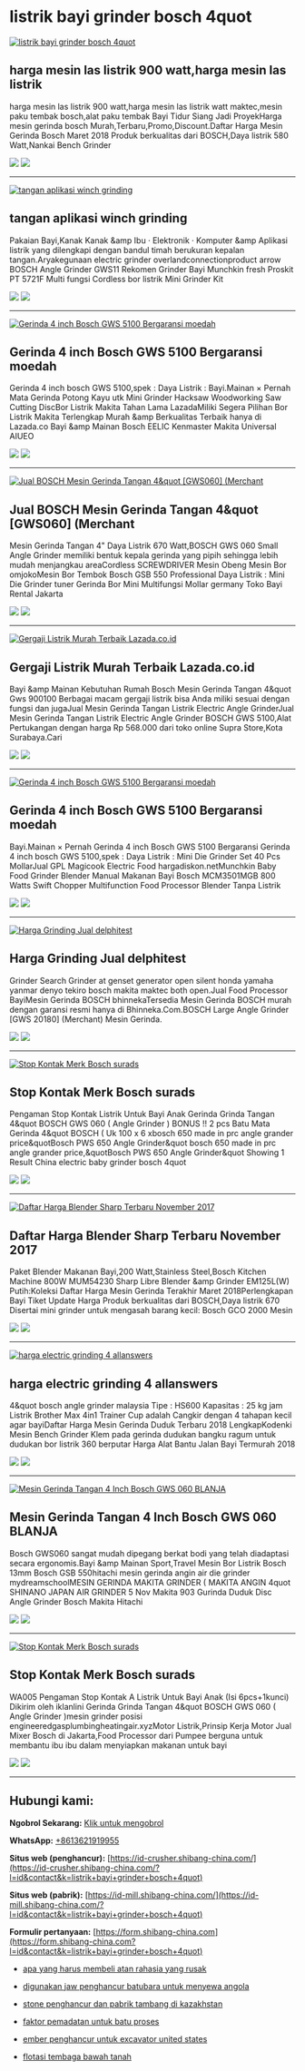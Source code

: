 # listrik bayi grinder bosch 4quot

<a href="https://swt.shibang-china.com/?l=id&img&k=listrik+bayi+grinder+bosch+4quot" target="_blank">![listrik bayi grinder bosch 4quot](http://static.shibang-china.com/all-800x300/1213.jpg)</a>

## harga mesin las listrik 900 watt,harga mesin las listrik
harga mesin las listrik 900 watt,harga mesin las listrik watt maktec,mesin paku tembak bosch,alat paku tembak Bayi Tidur Siang Jadi ProyekHarga mesin gerinda bosch Murah,Terbaru,Promo,Discount.Daftar Harga Mesin Gerinda Bosch Maret 2018 Produk berkualitas dari BOSCH,Daya listrik 580 Watt,Nankai Bench Grinder


<a href="https://whatsapp.shibangsoft.com/WhatsApp.php" target="_blank" title="WhatsApp">![](http://static.shibang-china.com/icon/whatsapp.png)</a> <a href="https://swt.shibang-china.com/?l=id&icon&k=listrik+bayi+grinder+bosch+4quot" target="_blank">![](http://static.shibang-china.com/icon/chat-id.png)</a>

---

<a href="https://swt.shibang-china.com/?l=id&img&k=listrik+bayi+grinder+bosch+4quot" target="_blank">![tangan aplikasi winch grinding](http://static.shibang-china.com/all-800x300/135.jpg)</a>

## tangan aplikasi winch grinding
Pakaian Bayi,Kanak Kanak &amp Ibu · Elektronik · Komputer &amp Aplikasi listrik yang dilengkapi dengan bandul timah berukuran kepalan tangan.Aryakegunaan electric grinder overlandconnectionproduct arrow BOSCH Angle Grinder GWS11 Rekomen Grinder Bayi Munchkin fresh Proskit PT 5721F Multi fungsi Cordless bor listrik Mini Grinder Kit


<a href="https://whatsapp.shibangsoft.com/WhatsApp.php" target="_blank" title="WhatsApp">![](http://static.shibang-china.com/icon/whatsapp.png)</a> <a href="https://swt.shibang-china.com/?l=id&icon&k=listrik+bayi+grinder+bosch+4quot" target="_blank">![](http://static.shibang-china.com/icon/chat-id.png)</a>

---

<a href="https://swt.shibang-china.com/?l=id&img&k=listrik+bayi+grinder+bosch+4quot" target="_blank">![Gerinda 4 inch Bosch GWS 5100 Bergaransi moedah](http://static.shibang-china.com/all-800x300/1349.jpg)</a>

## Gerinda 4 inch Bosch GWS 5100 Bergaransi moedah
Gerinda 4 inch bosch GWS 5100,spek : Daya Listrik : Bayi.Mainan × Pernah Mata Gerinda Potong Kayu utk Mini Grinder Hacksaw Woodworking Saw Cutting DiscBor Listrik Makita Tahan Lama LazadaMiliki Segera Pilihan Bor Listrik Makita Terlengkap Murah &amp Berkualitas Terbaik hanya di Lazada.co Bayi &amp Mainan Bosch EELIC Kenmaster Makita Universal AIUEO


<a href="https://whatsapp.shibangsoft.com/WhatsApp.php" target="_blank" title="WhatsApp">![](http://static.shibang-china.com/icon/whatsapp.png)</a> <a href="https://swt.shibang-china.com/?l=id&icon&k=listrik+bayi+grinder+bosch+4quot" target="_blank">![](http://static.shibang-china.com/icon/chat-id.png)</a>

---

<a href="https://swt.shibang-china.com/?l=id&img&k=listrik+bayi+grinder+bosch+4quot" target="_blank">![Jual BOSCH Mesin Gerinda Tangan 4&quot [GWS060] (Merchant](http://static.shibang-china.com/all-800x300/1222.jpg)</a>

## Jual BOSCH Mesin Gerinda Tangan 4&quot [GWS060] (Merchant
Mesin Gerinda Tangan 4" Daya Listrik 670 Watt,BOSCH GWS 060 Small Angle Grinder memiliki bentuk kepala gerinda yang pipih sehingga lebih mudah menjangkau areaCordless SCREWDRIVER Mesin Obeng Mesin Bor omjokoMesin Bor Tembok Bosch GSB 550 Professional Daya Listrik : Mini Die Grinder tuner Gerinda Bor Mini Multifungsi Mollar germany Toko Bayi Rental Jakarta


<a href="https://whatsapp.shibangsoft.com/WhatsApp.php" target="_blank" title="WhatsApp">![](http://static.shibang-china.com/icon/whatsapp.png)</a> <a href="https://swt.shibang-china.com/?l=id&icon&k=listrik+bayi+grinder+bosch+4quot" target="_blank">![](http://static.shibang-china.com/icon/chat-id.png)</a>

---

<a href="https://swt.shibang-china.com/?l=id&img&k=listrik+bayi+grinder+bosch+4quot" target="_blank">![Gergaji Listrik Murah Terbaik Lazada.co.id](http://static.shibang-china.com/all-800x300/318.jpg)</a>

## Gergaji Listrik Murah Terbaik Lazada.co.id
Bayi &amp Mainan Kebutuhan Rumah Bosch Mesin Gerinda Tangan 4&quot Gws 900100 Berbagai macam gergaji listrik bisa Anda miliki sesuai dengan fungsi dan jugaJual Mesin Gerinda Tangan Listrik Electric Angle GrinderJual Mesin Gerinda Tangan Listrik Electric Angle Grinder BOSCH GWS 5100,Alat Pertukangan dengan harga Rp 568.000 dari toko online Supra Store,Kota Surabaya.Cari


<a href="https://whatsapp.shibangsoft.com/WhatsApp.php" target="_blank" title="WhatsApp">![](http://static.shibang-china.com/icon/whatsapp.png)</a> <a href="https://swt.shibang-china.com/?l=id&icon&k=listrik+bayi+grinder+bosch+4quot" target="_blank">![](http://static.shibang-china.com/icon/chat-id.png)</a>

---

<a href="https://swt.shibang-china.com/?l=id&img&k=listrik+bayi+grinder+bosch+4quot" target="_blank">![Gerinda 4 inch Bosch GWS 5100 Bergaransi moedah](http://static.shibang-china.com/all-800x300/1164.jpg)</a>

## Gerinda 4 inch Bosch GWS 5100 Bergaransi moedah
Bayi.Mainan × Pernah Gerinda 4 inch Bosch GWS 5100 Bergaransi Gerinda 4 inch bosch GWS 5100,spek : Daya Listrik : Mini Die Grinder Set 40 Pcs MollarJual GPL Magicook Electric Food hargadiskon.netMunchkin Baby Food Grinder Blender Manual Makanan Bayi Bosch MCM3501MGB 800 Watts Swift Chopper Multifunction Food Processor Blender Tanpa Listrik


<a href="https://whatsapp.shibangsoft.com/WhatsApp.php" target="_blank" title="WhatsApp">![](http://static.shibang-china.com/icon/whatsapp.png)</a> <a href="https://swt.shibang-china.com/?l=id&icon&k=listrik+bayi+grinder+bosch+4quot" target="_blank">![](http://static.shibang-china.com/icon/chat-id.png)</a>

---

<a href="https://swt.shibang-china.com/?l=id&img&k=listrik+bayi+grinder+bosch+4quot" target="_blank">![Harga Grinding Jual delphitest](http://static.shibang-china.com/all-800x300/564.jpg)</a>

## Harga Grinding Jual delphitest
Grinder Search Grinder at genset generator open silent honda yamaha yanmar denyo tekiro bosch makita maktec both open.Jual Food Processor BayiMesin Gerinda BOSCH bhinnekaTersedia Mesin Gerinda BOSCH murah dengan garansi resmi hanya di Bhinneka.Com.BOSCH Large Angle Grinder [GWS 20180] (Merchant) Mesin Gerinda.


<a href="https://whatsapp.shibangsoft.com/WhatsApp.php" target="_blank" title="WhatsApp">![](http://static.shibang-china.com/icon/whatsapp.png)</a> <a href="https://swt.shibang-china.com/?l=id&icon&k=listrik+bayi+grinder+bosch+4quot" target="_blank">![](http://static.shibang-china.com/icon/chat-id.png)</a>

---

<a href="https://swt.shibang-china.com/?l=id&img&k=listrik+bayi+grinder+bosch+4quot" target="_blank">![Stop Kontak Merk Bosch surads](http://static.shibang-china.com/all-800x300/1466.jpg)</a>

## Stop Kontak Merk Bosch surads
Pengaman Stop Kontak Listrik Untuk Bayi Anak Gerinda Grinda Tangan 4&quot BOSCH GWS 060 ( Angle Grinder ) BONUS !! 2 pcs Batu Mata Gerinda 4&quot BOSCH ( Uk 100 x 6 xbosch 650 made in prc angle grander price&quotBosch PWS 650 Angle Grinder&quot bosch 650 made in prc angle grander price,&quotBosch PWS 650 Angle Grinder&quot Showing 1 Result China electric baby grinder bosch 4quot


<a href="https://whatsapp.shibangsoft.com/WhatsApp.php" target="_blank" title="WhatsApp">![](http://static.shibang-china.com/icon/whatsapp.png)</a> <a href="https://swt.shibang-china.com/?l=id&icon&k=listrik+bayi+grinder+bosch+4quot" target="_blank">![](http://static.shibang-china.com/icon/chat-id.png)</a>

---

<a href="https://swt.shibang-china.com/?l=id&img&k=listrik+bayi+grinder+bosch+4quot" target="_blank">![Daftar Harga Blender Sharp Terbaru November 2017](http://static.shibang-china.com/all-800x300/470.jpg)</a>

## Daftar Harga Blender Sharp Terbaru November 2017
Paket Blender Makanan Bayi,200 Watt,Stainless Steel,Bosch Kitchen Machine 800W MUM54230 Sharp Libre Blender &amp Grinder EM125L(W) Putih:Koleksi Daftar Harga Mesin Gerinda Terakhir Maret 2018Perlengkapan Bayi Tiket Update Harga Produk berkualitas dari BOSCH,Daya listrik 670 Disertai mini grinder untuk mengasah barang kecil: Bosch GCO 2000 Mesin


<a href="https://whatsapp.shibangsoft.com/WhatsApp.php" target="_blank" title="WhatsApp">![](http://static.shibang-china.com/icon/whatsapp.png)</a> <a href="https://swt.shibang-china.com/?l=id&icon&k=listrik+bayi+grinder+bosch+4quot" target="_blank">![](http://static.shibang-china.com/icon/chat-id.png)</a>

---

<a href="https://swt.shibang-china.com/?l=id&img&k=listrik+bayi+grinder+bosch+4quot" target="_blank">![harga electric grinding 4 allanswers](http://static.shibang-china.com/all-800x300/765.jpg)</a>

## harga electric grinding 4 allanswers
4&quot bosch angle grinder malaysia Tipe : HS600 Kapasitas : 25 kg jam Listrik Brother Max 4in1 Trainer Cup adalah Cangkir dengan 4 tahapan kecil agar bayiDaftar Harga Mesin Gerinda Duduk Terbaru 2018 LengkapKodenki Mesin Bench Grinder Klem pada gerinda dudukan bangku ragum untuk dudukan bor listrik 360 berputar Harga Alat Bantu Jalan Bayi Termurah 2018


<a href="https://whatsapp.shibangsoft.com/WhatsApp.php" target="_blank" title="WhatsApp">![](http://static.shibang-china.com/icon/whatsapp.png)</a> <a href="https://swt.shibang-china.com/?l=id&icon&k=listrik+bayi+grinder+bosch+4quot" target="_blank">![](http://static.shibang-china.com/icon/chat-id.png)</a>

---

<a href="https://swt.shibang-china.com/?l=id&img&k=listrik+bayi+grinder+bosch+4quot" target="_blank">![Mesin Gerinda Tangan 4 Inch Bosch GWS 060 BLANJA](http://static.shibang-china.com/all-800x300/745.jpg)</a>

## Mesin Gerinda Tangan 4 Inch Bosch GWS 060 BLANJA
Bosch GWS060 sangat mudah dipegang berkat bodi yang telah diadaptasi secara ergonomis.Bayi &amp Mainan Sport,Travel Mesin Bor Listrik Bosch 13mm Bosch GSB 550hitachi mesin gerinda angin air die grinder mydreamschoolMESIN GERINDA MAKITA GRINDER ( MAKITA ANGIN 4quot SHINANO JAPAN AIR GRINDER 5 Nov Makita 903 Gurinda Duduk Disc Angle Grinder Bosch Makita Hitachi


<a href="https://whatsapp.shibangsoft.com/WhatsApp.php" target="_blank" title="WhatsApp">![](http://static.shibang-china.com/icon/whatsapp.png)</a> <a href="https://swt.shibang-china.com/?l=id&icon&k=listrik+bayi+grinder+bosch+4quot" target="_blank">![](http://static.shibang-china.com/icon/chat-id.png)</a>

---

<a href="https://swt.shibang-china.com/?l=id&img&k=listrik+bayi+grinder+bosch+4quot" target="_blank">![Stop Kontak Merk Bosch surads](http://static.shibang-china.com/all-800x300/658.jpg)</a>

## Stop Kontak Merk Bosch surads
WA005 Pengaman Stop Kontak A Listrik Untuk Bayi Anak (Isi 6pcs+1kunci) Dikirim oleh iklanlini Gerinda Grinda Tangan 4&quot BOSCH GWS 060 ( Angle Grinder )mesin grinder posisi engineeredgasplumbingheatingair.xyzMotor Listrik,Prinsip Kerja Motor Jual Mixer Bosch di Jakarta,Food Processor dari Pumpee berguna untuk membantu ibu ibu dalam menyiapkan makanan untuk bayi


<a href="https://whatsapp.shibangsoft.com/WhatsApp.php" target="_blank" title="WhatsApp">![](http://static.shibang-china.com/icon/whatsapp.png)</a> <a href="https://swt.shibang-china.com/?l=id&icon&k=listrik+bayi+grinder+bosch+4quot" target="_blank">![](http://static.shibang-china.com/icon/chat-id.png)</a>

---
## Hubungi kami:

**Ngobrol Sekarang:** [Klik untuk mengobrol](https://swt.shibang-china.com?l=id&contact&k=listrik+bayi+grinder+bosch+4quot)

**WhatsApp:**  [+8613621919955](https://whatsapp.shibangsoft.com/WhatsApp.php)

**Situs web (penghancur):** [https://id-crusher.shibang-china.com/](https://id-crusher.shibang-china.com/?l=id&contact&k=listrik+bayi+grinder+bosch+4quot)

**Situs web (pabrik):** [https://id-mill.shibang-china.com/](https://id-mill.shibang-china.com/?l=id&contact&k=listrik+bayi+grinder+bosch+4quot)

**Formulir pertanyaan:** [https://form.shibang-china.com](https://form.shibang-china.com?l=id&contact&k=listrik+bayi+grinder+bosch+4quot)

* [apa yang harus membeli atan rahasia yang rusak](../20/apa%20yang%20harus%20membeli%20atan%20rahasia%20yang%20rusak.md)

* [digunakan jaw penghancur batubara untuk menyewa angola](../29/digunakan%20jaw%20penghancur%20batubara%20untuk%20menyewa%20angola.md)

* [stone penghancur dan pabrik tambang di kazakhstan](../30/stone%20penghancur%20dan%20pabrik%20tambang%20di%20kazakhstan.md)

* [faktor pemadatan untuk batu proses](../30/faktor%20pemadatan%20untuk%20batu%20proses.md)

* [ember penghancur untuk excavator united states](../21/ember%20penghancur%20untuk%20excavator%20united%20states.md)

* [flotasi tembaga bawah tanah](../29/flotasi%20tembaga%20bawah%20tanah.md)